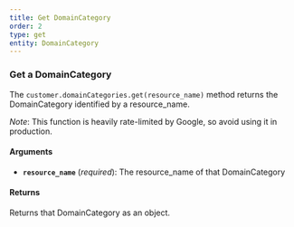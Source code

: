 ```yaml
---
title: Get DomainCategory
order: 2
type: get
entity: DomainCategory
---
```


### Get a DomainCategory

The `customer.domainCategories.get(resource_name)` method returns the DomainCategory identified by a resource_name.

_Note_: This function is heavily rate-limited by Google, so avoid using it in production.

#### Arguments

- **`resource_name`** (_required_): The resource_name of that DomainCategory

#### Returns

Returns that DomainCategory as an object.
